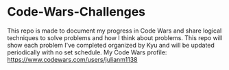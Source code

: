 # Code-Wars-Challenges
This repo is made to document my progress in Code Wars and share logical techniques to solve problems and how I think about problems. This repo will show each problem I've completed organized by Kyu and will be updated periodically with no set schedule. 
My Code Wars profile: https://www.codewars.com/users/julianm1138
